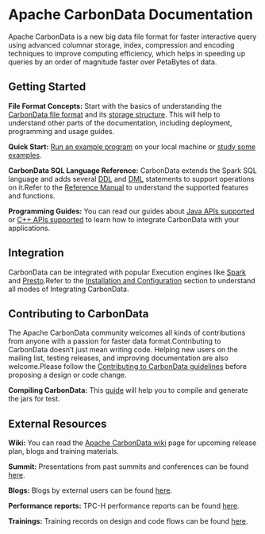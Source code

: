 <!--
    Licensed to the Apache Software Foundation (ASF) under one or more 
    contributor license agreements.  See the NOTICE file distributed with
    this work for additional information regarding copyright ownership. 
    The ASF licenses this file to you under the Apache License, Version 2.0
    (the "License"); you may not use this file except in compliance with 
    the License.  You may obtain a copy of the License at

      http://www.apache.org/licenses/LICENSE-2.0
    
    Unless required by applicable law or agreed to in writing, software 
    distributed under the License is distributed on an "AS IS" BASIS, 
    WITHOUT WARRANTIES OR CONDITIONS OF ANY KIND, either express or implied.
    See the License for the specific language governing permissions and 
    limitations under the License.
-->

# Apache CarbonData Documentation



Apache CarbonData is a new big data file format for faster interactive query using advanced columnar storage, index, compression and encoding techniques to improve computing efficiency, which helps in speeding up queries by an order of magnitude faster over PetaBytes of data.



## Getting Started

**File Format Concepts:** Start with the basics of understanding the [CarbonData file format](./file-structure-of-carbondata.md#carbondata-file-format) and its [storage structure](./file-structure-of-carbondata.md). This will help to understand other parts of the documentation, including deployment, programming and usage guides. 

**Quick Start:** [Run an example program](./quick-start-guide.md#installing-and-configuring-carbondata-to-run-locally-with-spark-shell) on your local machine or [study some examples](https://github.com/apache/carbondata/tree/master/examples/spark2/src/main/scala/org/apache/carbondata/examples).

**CarbonData SQL Language Reference:** CarbonData extends the Spark SQL language and adds several [DDL](./ddl-of-carbondata.md) and [DML](./dml-of-carbondata.md) statements to support operations on it.Refer to the [Reference Manual](./language-manual.md) to understand the supported features and functions.

**Programming Guides:** You can read our guides about [Java APIs supported](./sdk-guide.md) or [C++ APIs supported](./csdk-guide.md) to learn how to integrate CarbonData with your applications.



## Integration

CarbonData can be integrated with popular Execution engines like [Spark](./quick-start-guide.md#spark) and [Presto](./quick-start-guide.md#presto).Refer to the [Installation and Configuration](./quick-start-guide.md#integration) section to understand all modes of Integrating CarbonData.



## Contributing to CarbonData

The Apache CarbonData community welcomes all kinds of contributions from anyone with a passion for
faster data format.Contributing to CarbonData doesn’t just mean writing code. Helping new users on the mailing list, testing releases, and improving documentation are also welcome.Please follow the [Contributing to CarbonData guidelines](./how-to-contribute-to-apache-carbondata.md) before proposing a design or code change.



**Compiling CarbonData:** This [guide](https://github.com/apache/carbondata/tree/master/build) will help you to compile and generate the jars for test.



## External Resources

**Wiki:** You can read the [Apache CarbonData wiki](https://cwiki.apache.org/confluence/display/CARBONDATA/CarbonData+Home) page for upcoming release plan, blogs and training materials.

**Summit:** Presentations from past summits and conferences can be found [here](https://cwiki.apache.org/confluence/pages/viewpage.action?pageId=66850609).

**Blogs:** Blogs by external users can be found [here](https://cwiki.apache.org/confluence/pages/viewpage.action?pageId=67635497).

**Performance reports:** TPC-H performance reports can be found [here](https://cwiki.apache.org/confluence/display/CARBONDATA/Performance+-+TPCH+Report+of+CarbonData+%281.2+version%29+and+Parquet+on+Spark+Execution+Engine).

**Trainings:** Training records on design and code flows can be found [here](https://cwiki.apache.org/confluence/display/CARBONDATA/CarbonData+Training+Materials).

